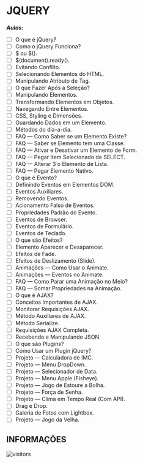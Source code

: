 # JQUERY

***Aulas:***

- [ ] O que é jQuery?
- [ ] Como o jQuery Funciona?
- [ ] $ ou $().
- [ ] $(document).ready().
- [ ] Evitando Conflito.
- [ ] Selecionando Elementos do HTML.
- [ ] Manipulando Atributo de Tag.
- [ ] O que Fazer Após a Seleção?
- [ ] Manipulando Elementos.
- [ ] Transformando Elementos em Objetos.
- [ ] Navegando Entre Elementos.
- [ ] CSS, Styling e Dimensões.
- [ ] Guardando Dados em um Elemento.
- [ ] Métodos do dia-a-dia.
- [ ] FAQ — Como Saber se um Elemento Existe?
- [ ] FAQ — Saber se Elemento tem uma Classe.
- [ ] FAQ — Ativar e Desativar um Elemento de Form.
- [ ] FAQ — Pegar Item Selecionado de SELECT.
- [ ] FAQ — Alterar 3 o Elemento de Lista.
- [ ] FAQ — Pegar Elemento Nativo.
- [ ] O que é Evento?
- [ ] Definindo Eventos em Elementos DOM.
- [ ] Eventos Auxiliares.
- [ ] Removendo Eventos.
- [ ] Acionamento Falso de Eventos.
- [ ] Propriedades Padrão do Evento.
- [ ] Eventos de Browser.
- [ ] Eventos de Formulário.
- [ ] Eventos de Teclado.
- [ ] O que são Efeitos?
- [ ] Elemento Aparecer e Desaparecer.
- [ ] Efeitos de Fade.
- [ ] Efeitos de Deslizamento (Slide).
- [ ] Animações — Como Usar o Animate.
- [ ] Animações — Eventos no Animate.
- [ ] FAQ — Como Parar uma Animação no Meio?
- [ ] FAQ — Somar Propriedades na Animação.
- [ ] O que é AJAX?
- [ ] Conceitos Importantes de AJAX.
- [ ] Monitorar Requisições AJAX.
- [ ] Método Auxiliares de AJAX.
- [ ] Método Serialize.
- [ ] Requisições AJAX Completa.
- [ ] Recebendo e Manipulando JSON.
- [ ] O que são Plugins?
- [ ] Como Usar um Plugin jQuery?
- [ ] Projeto — Calculadora de IMC.
- [ ] Projeto — Menu DropDown.
- [ ] Projeto — Selecionador de Data.
- [ ] Projeto — Menu Apple (Fisheye).
- [ ] Projeto — Jogo de Estoure a Bolha.
- [ ] Projeto — Força de Senha.
- [ ] Projeto — Clima em Tempo Real (Com API).
- [ ] Drag e Drop.
- [ ] Galeria de Fotos com Lightbox.
- [ ] Projeto — Jogo da Velha.

## INFORMAÇÕES

![visitors](https://visitor-badge.glitch.me/badge?page_id=Devgeeknerd.jquery-front-end-zp "Total de Visitas")
